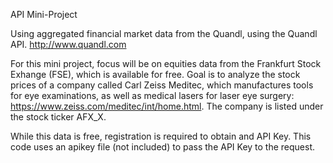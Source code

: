 API Mini-Project

Using aggregated financial market data from the Quandl, using the Quandl API.
http://www.quandl.com

For this mini project, focus will be on equities data from the Frankfurt Stock Exhange (FSE), 
which is available for free. Goal is to analyze the stock prices of a company called Carl Zeiss Meditec, 
which manufactures tools for eye examinations, as well as medical lasers for laser eye surgery: 
https://www.zeiss.com/meditec/int/home.html. The company is listed under the stock ticker AFX_X.

While this data is free, registration is required to obtain and API Key.
This code uses an apikey file (not included) to pass the API Key to the request.

